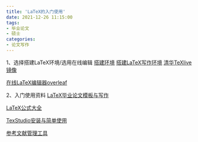 ```yaml
---
title: 'LaTeX的入门使用'
date: 2021-12-26 11:15:00
tags: 
- 毕业论文
- 硕士
categories: 
- 论文写作
---
```


1、选择搭建LaTeX环境/选用在线编辑
[搭建环境](https://blog.csdn.net/Mikchy/article/details/94448707)
[搭建LaTeX写作环境](https://blog.csdn.net/qq_28966711/article/details/104246494)
[清华TeXlive镜像](https://mirrors.tuna.tsinghua.edu.cn/CTAN/systems/texlive/Images/)

[在线LaTeX编辑器overleaf](https://www.overleaf.com/)

2、入门使用资料
[LaTeX毕业论文模板与写作](https://x-magus.github.io/ThesisUESTC/)

[LaTeX公式大全](https://www.luogu.com.cn/blog/IowaBattleship/latex-gong-shi-tai-quan)

[TexStudio安装与简单使用](https://blog.csdn.net/dogfat/article/details/106962966)

[参考文献管理工具](https://blog.csdn.net/weixin_39278265/article/details/97832921)